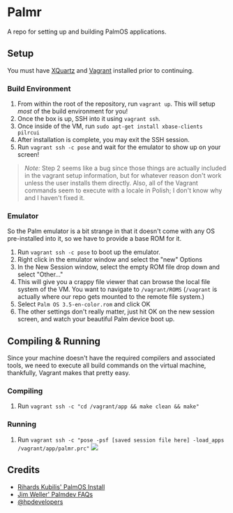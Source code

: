 # Palmr

A repo for setting up and building PalmOS applications.

## Setup
You must have [XQuartz](https://www.xquartz.org) and [Vagrant](https://www.vagrantup.com) installed prior to continuing.

### Build Environment
1. From within the root of the repository, run `vagrant up`. This will setup *most* of the build environment for you!
2. Once the box is up, SSH into it using `vagrant ssh`.
3. Once inside of the VM, run `sudo apt-get install xbase-clients pilrcui`
4. After installation is complete, you may exit the SSH session.
5. Run `vagrant ssh -c pose` and wait for the emulator to show up on your screen!

> *Note:* Step 2 seems like a bug since those things are actually included in the vagrant setup information, but for whatever reason don't work unless the user installs them directly. Also, all of the Vagrant commands seem to execute with a locale in Polish; I don't know why and I haven't fixed it.

### Emulator
So the Palm emulator is a bit strange in that it doesn't come with any OS pre-installed into it, so we have to provide a base ROM for it.

1. Run `vagrant ssh -c pose` to boot up the emulator.
2. Right click in the emulator window and select the "new" Options
3. In the New Session window, select the empty ROM file drop down and select "Other..."
4. This will give you a crappy file viewer that can browse the local file system of the VM. You want to navigate to `/vagrant/ROMS` (`/vagrant` is actually where our repo gets mounted to the remote file system.)
5. Select `Palm OS 3.5-en-color.rom` and click OK
6. The other settings don't really matter, just hit OK on the new session screen, and watch your beautiful Palm device boot up.

## Compiling & Running
Since your machine doesn't have the required compilers and associated tools, we need to execute all build commands on the virtual machine, thankfully, Vagrant makes that pretty easy.

### Compiling
1. Run `vagrant ssh -c "cd /vagrant/app && make clean && make"`

### Running
1. Run `vagrant ssh -c "pose -psf [saved session file here] -load_apps /vagrant/app/palmr.prc"`
![](images/spin-up-session-med.gif)

## Credits
* [Rihards Kubilis' PalmOS Install](http://handheldbreadcrumbs.github.io/2016-06-17-install-palm-os-sdk/)
* [Jim Weller' Palmdev FAQs](http://www.tldp.org/REF/palmdevqs/palmdevqs.pdf)
* [@hpdevelopers](https://twitter.com/hpdevelopers)
